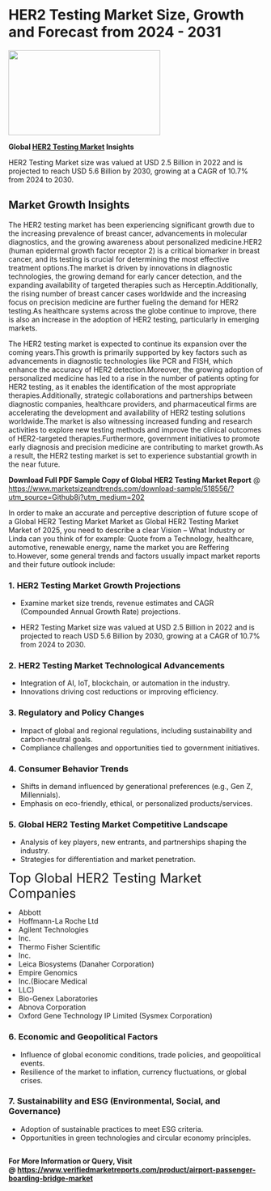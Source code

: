 <H1>HER2 Testing Market Size, Growth and Forecast from 2024 - 2031</H1><img class="aligncenter size-medium wp-image-584254" src="https://thirdeyenews.in/wp-content/uploads/2024/09/Global-Market-Research-300x168.jpeg" alt="" width="300" height="168" /><p><strong>Global&nbsp;<a href="https://www.marketsizeandtrends.com/download-sample/518556/?utm_source=Github8j?utm_medium=202">HER2 Testing Market</a> Insights</strong></p><p>HER2 Testing Market size was valued at USD 2.5 Billion in 2022 and is projected to reach USD 5.6 Billion by 2030, growing at a CAGR of 10.7% from 2024 to 2030.</p><p><h2>Market Growth Insights</h2> <p>The HER2 testing market has been experiencing significant growth due to the increasing prevalence of breast cancer, advancements in molecular diagnostics, and the growing awareness about personalized medicine.HER2 (human epidermal growth factor receptor 2) is a critical biomarker in breast cancer, and its testing is crucial for determining the most effective treatment options.The market is driven by innovations in diagnostic technologies, the growing demand for early cancer detection, and the expanding availability of targeted therapies such as Herceptin.Additionally, the rising number of breast cancer cases worldwide and the increasing focus on precision medicine are further fueling the demand for HER2 testing.As healthcare systems across the globe continue to improve, there is also an increase in the adoption of HER2 testing, particularly in emerging markets.</p> <p>The HER2 testing market is expected to continue its expansion over the coming years.This growth is primarily supported by key factors such as advancements in diagnostic technologies like PCR and FISH, which enhance the accuracy of HER2 detection.Moreover, the growing adoption of personalized medicine has led to a rise in the number of patients opting for HER2 testing, as it enables the identification of the most appropriate therapies.Additionally, strategic collaborations and partnerships between diagnostic companies, healthcare providers, and pharmaceutical firms are accelerating the development and availability of HER2 testing solutions worldwide.The market is also witnessing increased funding and research activities to explore new testing methods and improve the clinical outcomes of HER2-targeted therapies.Furthermore, government initiatives to promote early diagnosis and precision medicine are contributing to market growth.As a result, the HER2 testing market is set to experience substantial growth in the near future.</p> <p><span class=""><strong>Download Full PDF Sample Copy of Global HER2 Testing Market Report</strong> @ <a href="https://www.marketsizeandtrends.com/download-sample/518556/?utm_source=Github8j?utm_medium=202" target="_blank">https://www.marketsizeandtrends.com/download-sample/518556/?utm_source=Github8j?utm_medium=202</a></span></p><p>In order to make an accurate and perceptive description of future scope of a Global&nbsp;HER2 Testing Market Market as Global&nbsp;HER2 Testing Market Market of 2025, you need to describe a clear Vision &ndash; What Industry or Linda can you think of for example: Quote from a Technology, healthcare, automotive, renewable energy, name the market you are Reffering to.However, some general trends and factors usually impact market reports and their future outlook include:</p><h3>1.&nbsp;<strong>HER2 Testing Market Growth Projections</strong></h3><ul><li>Examine market size trends, revenue estimates and CAGR (Compounded Annual Growth Rate) projections.</li><li><p>HER2 Testing Market size was valued at USD 2.5 Billion in 2022 and is projected to reach USD 5.6 Billion by 2030, growing at a CAGR of 10.7% from 2024 to 2030.</p></li></ul><h3>2.&nbsp;<strong>HER2 Testing Market Technological Advancements</strong></h3><ul><li>Integration of AI, IoT, blockchain, or automation in the industry.</li><li>Innovations driving cost reductions or improving efficiency.</li></ul><h3>3.&nbsp;<strong>Regulatory and Policy Changes</strong></h3><ul><li>Impact of global and regional regulations, including sustainability and carbon-neutral goals.</li><li>Compliance challenges and opportunities tied to government initiatives.</li></ul><h3>4.&nbsp;<strong>Consumer Behavior Trends</strong></h3><ul><li>Shifts in demand influenced by generational preferences (e.g., Gen Z, Millennials).</li><li>Emphasis on eco-friendly, ethical, or personalized products/services.</li></ul><h3>5.&nbsp;<strong>Global HER2 Testing Market Competitive Landscape</strong></h3><ul><li>Analysis of key players, new entrants, and partnerships shaping the industry.</li><li>Strategies for differentiation and market penetration.</li></ul><p data-pm-slice="1 1 []"><span style="color: inherit; font-family: inherit; font-size: 25px;">Top Global HER2 Testing Market Companies</span></p><div class="" data-test-id=""><p><li>Abbott</li><li> Hoffmann-La Roche Ltd</li><li> Agilent Technologies</li><li> Inc.</li><li> Thermo Fisher Scientific</li><li> Inc.</li><li> Leica Biosystems (Danaher Corporation)</li><li> Empire Genomics</li><li> Inc.(Biocare Medical</li><li> LLC)</li><li> Bio-Genex Laboratories</li><li> Abnova Corporation</li><li> Oxford Gene Technology IP Limited (Sysmex Corporation)</li></p></div><h3>6.&nbsp;<strong>Economic and Geopolitical Factors</strong></h3><ul><li>Influence of global economic conditions, trade policies, and geopolitical events.</li><li>Resilience of the market to inflation, currency fluctuations, or global crises.</li></ul><h3>7.&nbsp;<strong>Sustainability and ESG (Environmental, Social, and Governance)</strong></h3><ul><li>Adoption of sustainable practices to meet ESG criteria.</li><li>Opportunities in green technologies and circular economy principles.</li></ul><h2><strong style="font-size: 14px;">For More Information or Query, Visit @&nbsp;</strong><a style="background-color: #ffffff; font-size: 14px;" href="https://www.marketsizeandtrends.com/report/her2-testing-market/" target="_blank">https://www.verifiedmarketreports.com/product/airport-passenger-boarding-bridge-market</a></h2>